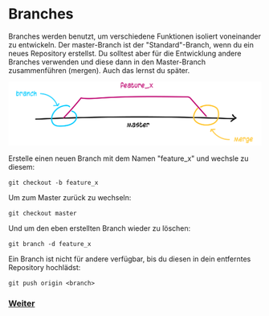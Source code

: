 # Branches

Branches werden benutzt, um verschiedene Funktionen isoliert voneinander zu entwickeln. Der master-Branch ist der "Standard"-Branch, wenn du ein neues Repository erstellst. Du solltest aber für die Entwicklung andere Branches verwenden und diese dann in den Master-Branch zusammenführen (mergen). Auch das lernst du später.

![Git-Workflow](./assets/images/git_branching.png)

Erstelle einen neuen Branch mit dem Namen "feature_x" und wechsle zu diesem:

```
git checkout -b feature_x
```

Um zum Master zurück zu wechseln:

```
git checkout master
```

Und um den eben erstellten Branch wieder zu löschen:

```
git branch -d feature_x
```

Ein Branch ist nicht für andere verfügbar, bis du diesen in dein entferntes Repository hochlädst:

```
git push origin <branch>
```
### [Weiter](tagging.md)